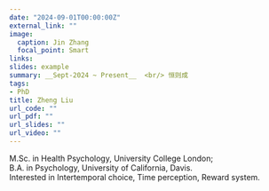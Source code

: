 ```yaml
---
date: "2024-09-01T00:00:00Z"
external_link: ""
image:
  caption: Jin Zhang
  focal_point: Smart
links:
slides: example
summary: __Sept-2024 ~ Present__  <br/> 恒则成
tags: 
- PhD
title: Zheng Liu
url_code: ""
url_pdf: ""
url_slides: ""
url_video: ""
---
```

M.Sc. in Health Psychology, University College London;   
B.A. in Psychology, University of California, Davis.  
Interested in Intertemporal choice, Time perception, Reward system.

